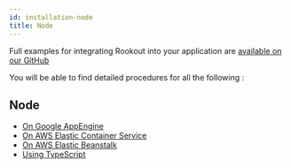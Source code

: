 ```yaml
---
id: installation-node
title: Node
---
```


Full examples for integrating Rookout into your application are [available on our GitHub](https://github.com/Rookout/deployment-examples)

You will be able to find detailed procedures for all the following :

## Node
- [On Google AppEngine](https://github.com/Rookout/deployment-examples/tree/master/app-engine-flexible)
- [On AWS Elastic Container Service](https://github.com/Rookout/deployment-examples/tree/master/aws-ecs)
- [On AWS Elastic Beanstalk](https://github.com/Rookout/deployment-examples/tree/master/aws-beanstalk/node-elasticbeanstalk)
- [Using TypeScript](https://github.com/Rookout/deployment-examples/tree/master/node-typescript)
